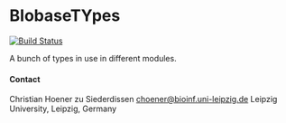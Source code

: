# BIobaseTYpes

[![Build Status](https://travis-ci.org/choener/BiobaseTypes.svg?branch=master)](https://travis-ci.org/choener/BiobaseTypes)

A bunch of types in use in different modules.



#### Contact

Christian Hoener zu Siederdissen
choener@bioinf.uni-leipzig.de
Leipzig University, Leipzig, Germany

